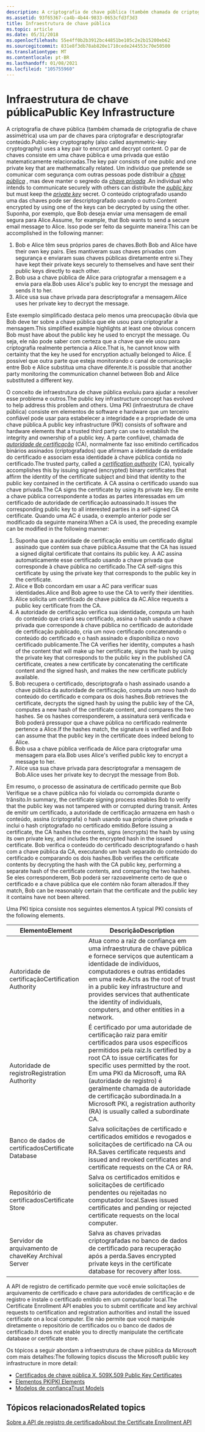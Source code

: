 ```yaml
---
description: A criptografia de chave pública (também chamada de criptografia de chave assimétrica) usa um par de chaves para criptografar e descriptografar conteúdo.
ms.assetid: 93f65367-ca4b-4b44-9833-0653cfd3f3d3
title: Infraestrutura de chave pública
ms.topic: article
ms.date: 05/31/2018
ms.openlocfilehash: 55e4ff0b2b3912bc44851be105c2e2b15200eb62
ms.sourcegitcommit: 831e8f3db78ab820e1710cede244553c70e50500
ms.translationtype: MT
ms.contentlocale: pt-BR
ms.lasthandoff: 01/08/2021
ms.locfileid: "105755960"
---
```

# <a name="public-key-infrastructure"></a><span data-ttu-id="c066b-103">Infraestrutura de chave pública</span><span class="sxs-lookup"><span data-stu-id="c066b-103">Public Key Infrastructure</span></span>

<span data-ttu-id="c066b-104">A criptografia de chave pública (também chamada de criptografia de chave assimétrica) usa um par de chaves para criptografar e descriptografar conteúdo.</span><span class="sxs-lookup"><span data-stu-id="c066b-104">Public-key cryptography (also called asymmetric-key cryptography) uses a key pair to encrypt and decrypt content.</span></span> <span data-ttu-id="c066b-105">O par de chaves consiste em uma chave pública e uma privada que estão matematicamente relacionadas.</span><span class="sxs-lookup"><span data-stu-id="c066b-105">The key pair consists of one public and one private key that are mathematically related.</span></span> <span data-ttu-id="c066b-106">Um indivíduo que pretende se comunicar com segurança com outras pessoas pode distribuir a [*chave pública*](/windows/desktop/SecGloss/p-gly) , mas deve manter o segredo da [*chave privada*](/windows/desktop/SecGloss/p-gly) .</span><span class="sxs-lookup"><span data-stu-id="c066b-106">An individual who intends to communicate securely with others can distribute the [*public key*](/windows/desktop/SecGloss/p-gly) but must keep the [*private key*](/windows/desktop/SecGloss/p-gly) secret.</span></span> <span data-ttu-id="c066b-107">O conteúdo criptografado usando uma das chaves pode ser descriptografado usando o outro.</span><span class="sxs-lookup"><span data-stu-id="c066b-107">Content encrypted by using one of the keys can be decrypted by using the other.</span></span> <span data-ttu-id="c066b-108">Suponha, por exemplo, que Bob deseja enviar uma mensagem de email segura para Alice.</span><span class="sxs-lookup"><span data-stu-id="c066b-108">Assume, for example, that Bob wants to send a secure email message to Alice.</span></span> <span data-ttu-id="c066b-109">Isso pode ser feito da seguinte maneira:</span><span class="sxs-lookup"><span data-stu-id="c066b-109">This can be accomplished in the following manner:</span></span>

1.  <span data-ttu-id="c066b-110">Bob e Alice têm seus próprios pares de chaves.</span><span class="sxs-lookup"><span data-stu-id="c066b-110">Both Bob and Alice have their own key pairs.</span></span> <span data-ttu-id="c066b-111">Eles mantiveram suas chaves privadas com segurança e enviaram suas chaves públicas diretamente entre si.</span><span class="sxs-lookup"><span data-stu-id="c066b-111">They have kept their private keys securely to themselves and have sent their public keys directly to each other.</span></span>
2.  <span data-ttu-id="c066b-112">Bob usa a chave pública de Alice para criptografar a mensagem e a envia para ela.</span><span class="sxs-lookup"><span data-stu-id="c066b-112">Bob uses Alice's public key to encrypt the message and sends it to her.</span></span>
3.  <span data-ttu-id="c066b-113">Alice usa sua chave privada para descriptografar a mensagem.</span><span class="sxs-lookup"><span data-stu-id="c066b-113">Alice uses her private key to decrypt the message.</span></span>

<span data-ttu-id="c066b-114">Este exemplo simplificado destaca pelo menos uma preocupação óbvia que Bob deve ter sobre a chave pública que ele usou para criptografar a mensagem.</span><span class="sxs-lookup"><span data-stu-id="c066b-114">This simplified example highlights at least one obvious concern Bob must have about the public key he used to encrypt the message.</span></span> <span data-ttu-id="c066b-115">Ou seja, ele não pode saber com certeza que a chave que ele usou para criptografia realmente pertencia a Alice.</span><span class="sxs-lookup"><span data-stu-id="c066b-115">That is, he cannot know with certainty that the key he used for encryption actually belonged to Alice.</span></span> <span data-ttu-id="c066b-116">É possível que outra parte que esteja monitorando o canal de comunicação entre Bob e Alice substitua uma chave diferente.</span><span class="sxs-lookup"><span data-stu-id="c066b-116">It is possible that another party monitoring the communication channel between Bob and Alice substituted a different key.</span></span>

<span data-ttu-id="c066b-117">O conceito de infraestrutura de chave pública evoluiu para ajudar a resolver esse problema e outros.</span><span class="sxs-lookup"><span data-stu-id="c066b-117">The public key infrastructure concept has evolved to help address this problem and others.</span></span> <span data-ttu-id="c066b-118">Uma PKI (infraestrutura de chave pública) consiste em elementos de software e hardware que um terceiro confiável pode usar para estabelecer a integridade e a propriedade de uma chave pública.</span><span class="sxs-lookup"><span data-stu-id="c066b-118">A public key infrastructure (PKI) consists of software and hardware elements that a trusted third party can use to establish the integrity and ownership of a public key.</span></span> <span data-ttu-id="c066b-119">A parte confiável, chamada de [*autoridade de certificação*](/windows/desktop/SecGloss/c-gly) (CA), normalmente faz isso emitindo certificados binários assinados (criptografados) que afirmam a identidade da entidade do certificado e associam essa identidade à chave pública contida no certificado.</span><span class="sxs-lookup"><span data-stu-id="c066b-119">The trusted party, called a [*certification authority*](/windows/desktop/SecGloss/c-gly) (CA), typically accomplishes this by issuing signed (encrypted) binary certificates that affirm the identity of the certificate subject and bind that identity to the public key contained in the certificate.</span></span> <span data-ttu-id="c066b-120">A CA assina o certificado usando sua chave privada.</span><span class="sxs-lookup"><span data-stu-id="c066b-120">The CA signs the certificate by using its private key.</span></span> <span data-ttu-id="c066b-121">Ele emite a chave pública correspondente a todas as partes interessadas em um certificado de autoridade de certificação autoassinado.</span><span class="sxs-lookup"><span data-stu-id="c066b-121">It issues the corresponding public key to all interested parties in a self-signed CA certificate.</span></span> <span data-ttu-id="c066b-122">Quando uma AC é usada, o exemplo anterior pode ser modificado da seguinte maneira:</span><span class="sxs-lookup"><span data-stu-id="c066b-122">When a CA is used, the preceding example can be modified in the following manner:</span></span>

1.  <span data-ttu-id="c066b-123">Suponha que a autoridade de certificação emitiu um certificado digital assinado que contém sua chave pública.</span><span class="sxs-lookup"><span data-stu-id="c066b-123">Assume that the CA has issued a signed digital certificate that contains its public key.</span></span> <span data-ttu-id="c066b-124">A AC assina automaticamente esse certificado usando a chave privada que corresponde à chave pública no certificado.</span><span class="sxs-lookup"><span data-stu-id="c066b-124">The CA self-signs this certificate by using the private key that corresponds to the public key in the certificate.</span></span>
2.  <span data-ttu-id="c066b-125">Alice e Bob concordam em usar a AC para verificar suas identidades.</span><span class="sxs-lookup"><span data-stu-id="c066b-125">Alice and Bob agree to use the CA to verify their identities.</span></span>
3.  <span data-ttu-id="c066b-126">Alice solicita um certificado de chave pública da AC.</span><span class="sxs-lookup"><span data-stu-id="c066b-126">Alice requests a public key certificate from the CA.</span></span>
4.  <span data-ttu-id="c066b-127">A autoridade de certificação verifica sua identidade, computa um hash do conteúdo que criará seu certificado, assina o hash usando a chave privada que corresponde à chave pública no certificado de autoridade de certificação publicado, cria um novo certificado concatenando o conteúdo do certificado e o hash assinado e disponibiliza o novo certificado publicamente.</span><span class="sxs-lookup"><span data-stu-id="c066b-127">The CA verifies her identity, computes a hash of the content that will make up her certificate, signs the hash by using the private key that corresponds to the public key in the published CA certificate, creates a new certificate by concatenating the certificate content and the signed hash, and makes the new certificate publicly available.</span></span>
5.  <span data-ttu-id="c066b-128">Bob recupera o certificado, descriptografa o hash assinado usando a chave pública da autoridade de certificação, computa um novo hash do conteúdo do certificado e compara os dois hashes.</span><span class="sxs-lookup"><span data-stu-id="c066b-128">Bob retrieves the certificate, decrypts the signed hash by using the public key of the CA, computes a new hash of the certificate content, and compares the two hashes.</span></span> <span data-ttu-id="c066b-129">Se os hashes corresponderem, a assinatura será verificada e Bob poderá pressupor que a chave pública no certificado realmente pertence a Alice.</span><span class="sxs-lookup"><span data-stu-id="c066b-129">If the hashes match, the signature is verified and Bob can assume that the public key in the certificate does indeed belong to Alice.</span></span>
6.  <span data-ttu-id="c066b-130">Bob usa a chave pública verificada de Alice para criptografar uma mensagem para ela.</span><span class="sxs-lookup"><span data-stu-id="c066b-130">Bob uses Alice's verified public key to encrypt a message to her.</span></span>
7.  <span data-ttu-id="c066b-131">Alice usa sua chave privada para descriptografar a mensagem de Bob.</span><span class="sxs-lookup"><span data-stu-id="c066b-131">Alice uses her private key to decrypt the message from Bob.</span></span>

<span data-ttu-id="c066b-132">Em resumo, o processo de assinatura de certificado permite que Bob Verifique se a chave pública não foi violada ou corrompida durante o trânsito.</span><span class="sxs-lookup"><span data-stu-id="c066b-132">In summary, the certificate signing process enables Bob to verify that the public key was not tampered with or corrupted during transit.</span></span> <span data-ttu-id="c066b-133">Antes de emitir um certificado, a autoridade de certificação armazena em hash o conteúdo, assina (criptografa) o hash usando sua própria chave privada e inclui o hash criptografado no certificado emitido.</span><span class="sxs-lookup"><span data-stu-id="c066b-133">Before issuing a certificate, the CA hashes the contents, signs (encrypts) the hash by using its own private key, and includes the encrypted hash in the issued certificate.</span></span> <span data-ttu-id="c066b-134">Bob verifica o conteúdo do certificado descriptografando o hash com a chave pública da CA, executando um hash separado do conteúdo do certificado e comparando os dois hashes.</span><span class="sxs-lookup"><span data-stu-id="c066b-134">Bob verifies the certificate contents by decrypting the hash with the CA public key, performing a separate hash of the certificate contents, and comparing the two hashes.</span></span> <span data-ttu-id="c066b-135">Se eles corresponderem, Bob poderá ser razoavelmente certo de que o certificado e a chave pública que ele contém não foram alterados.</span><span class="sxs-lookup"><span data-stu-id="c066b-135">If they match, Bob can be reasonably certain that the certificate and the public key it contains have not been altered.</span></span>

<span data-ttu-id="c066b-136">Uma PKI típica consiste nos seguintes elementos.</span><span class="sxs-lookup"><span data-stu-id="c066b-136">A typical PKI consists of the following elements.</span></span>

| <span data-ttu-id="c066b-137">Elemento</span><span class="sxs-lookup"><span data-stu-id="c066b-137">Element</span></span>                            | <span data-ttu-id="c066b-138">Descrição</span><span class="sxs-lookup"><span data-stu-id="c066b-138">Description</span></span>                                                                                                                                                                               |
|------------------------------------|-------------------------------------------------------------------------------------------------------------------------------------------------------------------------------------------|
| <span data-ttu-id="c066b-139">Autoridade de certificação</span><span class="sxs-lookup"><span data-stu-id="c066b-139">Certification Authority</span></span><br/> | <span data-ttu-id="c066b-140">Atua como a raiz de confiança em uma infraestrutura de chave pública e fornece serviços que autenticam a identidade de indivíduos, computadores e outras entidades em uma rede.</span><span class="sxs-lookup"><span data-stu-id="c066b-140">Acts as the root of trust in a public key infrastructure and provides services that authenticate the identity of individuals, computers, and other entities in a network.</span></span><br/>      |
| <span data-ttu-id="c066b-141">Autoridade de registro</span><span class="sxs-lookup"><span data-stu-id="c066b-141">Registration Authority</span></span><br/>  | <span data-ttu-id="c066b-142">É certificado por uma autoridade de certificação raiz para emitir certificados para usos específicos permitidos pela raiz.</span><span class="sxs-lookup"><span data-stu-id="c066b-142">Is certified by a root CA to issue certificates for specific uses permitted by the root.</span></span> <span data-ttu-id="c066b-143">Em uma PKI da Microsoft, uma RA (autoridade de registro) é geralmente chamada de autoridade de certificação subordinada.</span><span class="sxs-lookup"><span data-stu-id="c066b-143">In a Microsoft PKI, a registration authority (RA) is usually called a subordinate CA.</span></span><br/> |
| <span data-ttu-id="c066b-144">Banco de dados de certificados</span><span class="sxs-lookup"><span data-stu-id="c066b-144">Certificate Database</span></span><br/>    | <span data-ttu-id="c066b-145">Salva solicitações de certificado e certificados emitidos e revogados e solicitações de certificado na CA ou RA.</span><span class="sxs-lookup"><span data-stu-id="c066b-145">Saves certificate requests and issued and revoked certificates and certificate requests on the CA or RA.</span></span><br/>                                                                       |
| <span data-ttu-id="c066b-146">Repositório de certificados</span><span class="sxs-lookup"><span data-stu-id="c066b-146">Certificate Store</span></span><br/>       | <span data-ttu-id="c066b-147">Salva os certificados emitidos e solicitações de certificado pendentes ou rejeitadas no computador local.</span><span class="sxs-lookup"><span data-stu-id="c066b-147">Saves issued certificates and pending or rejected certificate requests on the local computer.</span></span><br/>                                                                                  |
| <span data-ttu-id="c066b-148">Servidor de arquivamento de chave</span><span class="sxs-lookup"><span data-stu-id="c066b-148">Key Archival Server</span></span><br/>     | <span data-ttu-id="c066b-149">Salva as chaves privadas criptografadas no banco de dados de certificado para recuperação após a perda.</span><span class="sxs-lookup"><span data-stu-id="c066b-149">Saves encrypted private keys in the certificate database for recovery after loss.</span></span><br/>                                                                                              |



 

<span data-ttu-id="c066b-150">A API de registro de certificado permite que você envie solicitações de arquivamento de certificado e chave para autoridades de certificação e de registro e instale o certificado emitido em um computador local.</span><span class="sxs-lookup"><span data-stu-id="c066b-150">The Certificate Enrollment API enables you to submit certificate and key archival requests to certification and registration authorities and install the issued certificate on a local computer.</span></span> <span data-ttu-id="c066b-151">Ele não permite que você manipule diretamente o repositório de certificados ou o banco de dados de certificado.</span><span class="sxs-lookup"><span data-stu-id="c066b-151">It does not enable you to directly manipulate the certificate database or certificate store.</span></span>

<span data-ttu-id="c066b-152">Os tópicos a seguir abordam a infraestrutura de chave pública da Microsoft com mais detalhes:</span><span class="sxs-lookup"><span data-stu-id="c066b-152">The following topics discuss the Microsoft public key infrastructure in more detail:</span></span>

-   [<span data-ttu-id="c066b-153">Certificados de chave pública X. 509</span><span class="sxs-lookup"><span data-stu-id="c066b-153">X.509 Public Key Certificates</span></span>](about-x-509-public-key-certificates.md)
-   [<span data-ttu-id="c066b-154">Elementos PKI</span><span class="sxs-lookup"><span data-stu-id="c066b-154">PKI Elements</span></span>](about-pki-components.md)
-   [<span data-ttu-id="c066b-155">Modelos de confiança</span><span class="sxs-lookup"><span data-stu-id="c066b-155">Trust Models</span></span>](about-trust-models.md)

## <a name="related-topics"></a><span data-ttu-id="c066b-156">Tópicos relacionados</span><span class="sxs-lookup"><span data-stu-id="c066b-156">Related topics</span></span>

<dl> <dt>

[<span data-ttu-id="c066b-157">Sobre a API de registro de certificado</span><span class="sxs-lookup"><span data-stu-id="c066b-157">About the Certificate Enrollment API</span></span>](about-the-certificate-enrollment-api.md)
</dt> </dl>

 

